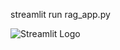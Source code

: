 streamlit run rag_app.py

 ![Streamlit Logo](https://streamlit.io/images/brand/streamlit-logo-primary-colormark-darktext.png)

